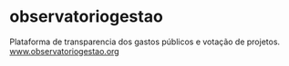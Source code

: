 # observatoriogestao
Plataforma de transparencia dos gastos públicos e votação de projetos.
www.observatoriogestao.org
